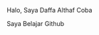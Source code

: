 Halo, Saya Daffa Althaf Coba

Saya Belajar Github

<!---
DaffaCoba/DaffaCoba is a ✨ special ✨ repository because its `README.md` (this file) appears on your GitHub profile.
You can click the Preview link to take a look at your changes.
--->
